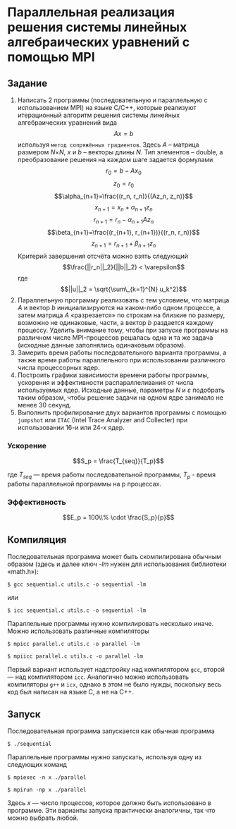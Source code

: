 # Параллельная реализация решения системы линейных алгебраических уравнений с помощью MPI

## Задание

1. Написать 2 программы (последовательную и параллельную с использованием MPI) на языке C/C++, которые реализуют итерационный алгоритм решения системы линейных алгебраических уравнений вида
$$Ax = b$$
используя `метод сопряжённых градиентов`. Здесь $A$ – матрица размером $N$×$N$, $x$ и $b$ – векторы длины $N$. Тип элементов – double, а преобразование решения на каждом шаге задается формулами 
$$r_0 = b - Ax_0$$
$$z_0=r_0$$
$$\alpha_{n+1}=\frac{(r_n, r_n)}{(Az_n, z_n)}$$
$$x_{n+1}=x_n + \alpha_{n+1}z_n$$
$$r_{n+1}=r_n-\alpha_{n+1} A z_n$$
$$\beta_{n+1}=\frac{(r_{n+1}, r_{n+1})}{(r_n, r_n)}$$
$$z_{n+1}=r_{n+1} + \beta_{n+1} z_n$$
Критерий завершения отсчёта можно взять следующий
$$\frac{||r_n||_2}{||b||_2} < \varepsilon$$
где
$$||u||_2 = \sqrt{\sum\_{k=1}^{N} u_k^2}$$
2. Параллельную программу реализовать с тем условием, что матрица $A$ и вектор $b$ инициализируются на каком-либо одном процессе, а затем матрица $A$ «разрезается» по строкам на близкие по размеру, возможно не одинаковые, части, а вектор $b$ раздается каждому процессу. Уделить внимание тому, чтобы при запуске программы на различном
числе MPI-процессов решалась одна и та же задача (исходные данные заполнялись одинаковым образом).
3. Замерить время работы последовательного варианта программы, а также время работы параллельного при использовании различного числа процессорных ядер.
4. Построить графики зависимости времени работы программы, ускорения и эффективности распараллеливания от числа используемых ядер. Исходные данные, параметры $N$ и $ε$ подобрать таким образом, чтобы решение задачи на одном ядре занимало не менее 30 секунд.
5. Выполнить профилирование двух вариантов программы с помощью `jumpshot` или `ITAC` (Intel Trace Analyzer and Collecter) при использовании 16-и или 24-х ядер.

### Ускорение
$$S_p = \frac{T_{seq}}{T_p}$$

где $T_{seq}$ — время работы последовательной программы, $T_p$ - время работы параллельной программы на p процессах.

### Эффективность
$$E_p = 100\\% \cdot \frac{S_p}{p}$$

## Компиляция
Последовательная программа может быть скомпилирована обычным образом (здесь и далее ключ *-lm* нужен для использования библиотеки «math.h»):

    $ gcc sequential.c utils.c -o sequential -lm

или

    $ icc sequential.c utils.c -o sequential -lm

Параллельные программы нужно компилировать несколько иначе. Можно использовать различные компиляторы

    $ mpicc parallel.c utils.c -o parallel -lm

    $ mpiicc parallel.c utils.c -o parallel -lm

Первый вариант использует надстройку над компилятором `gcc`, второй — над компилятором `icc`. Аналогично можно использовать компиляторы `g++` и `icx`, однако в этом не было нужды, поскольку весь код был написан на языке C, а не на C++. 

## Запуск
Последовательная программа запускается как обычная программа

    $ ./sequential

Параллельные программы нужно запускать, используя одну из следующих команд

    $ mpiexec -n x ./parallel

    $ mpirun -np x ./parallel

Здесь *x* — число процессов, которое должно быть использовано в программе. Эти варианты запуска практически аналогичны, так что можно выбрать любой.
